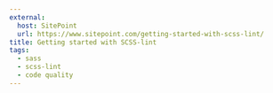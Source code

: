 ```yaml
---
external:
  host: SitePoint
  url: https://www.sitepoint.com/getting-started-with-scss-lint/
title: Getting started with SCSS-lint
tags:
  - sass
  - scss-lint
  - code quality
---
```

